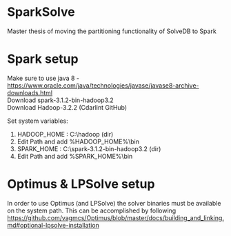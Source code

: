 # SparkSolve

Master thesis of moving the partitioning functionality of SolveDB to Spark

# Spark setup

Make sure to use java 8 - https://www.oracle.com/java/technologies/javase/javase8-archive-downloads.html  
Download spark-3.1.2-bin-hadoop3.2  
Download Hadoop-3.2.2 (Cdarlint GitHub)

Set system variables:
1. HADOOP_HOME : C:\hadoop (dir)
2. Edit Path and add %HADOOP_HOME%\bin
3. SPARK_HOME : C:\spark-3.1.2-bin-hadoop3.2 (dir)
4. Edit Path and add %SPARK_HOME%\bin

# Optimus & LPSolve setup
In order to use Optimus (and LPSolve) the solver binaries must be available on the system path. This can be accomplished
by following https://github.com/vagmcs/Optimus/blob/master/docs/building_and_linking.md#optional-lpsolve-installation